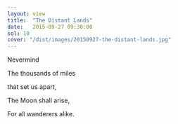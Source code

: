 ```yaml
---
layout: view
title:  "The Distant Lands"
date:   2015-09-27 09:30:00
sol: 10
cover: "/dist/images/20150927-the-distant-lands.jpg"
---
```

Nevermind

The thousands of miles

that set us apart,

The Moon shall arise,

For all wanderers alike.
